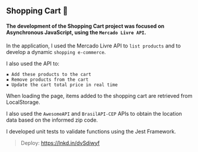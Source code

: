 
## Shopping Cart 🛒

#### The development of the Shopping Cart project was focused on Asynchronous JavaScript, using the ``Mercado Livre API``.

In the application, I used the Mercado Livre API to ``list products`` and to develop a dynamic ``shopping e-commerce``.

I also used the API to:

```
▪️ Add these products to the cart
▪️ Remove products from the cart
▪️ Update the cart total price in real time
```
When loading the page, items added to the shopping cart are retrieved from LocalStorage.

I also used the ``AwesomeAPI`` and ``BrasilAPI-CEP`` APIs to obtain the location data based on the informed zip code.

I developed unit tests to validate functions using the Jest Framework.


> Deploy: https://lnkd.in/dvSdiwyf


